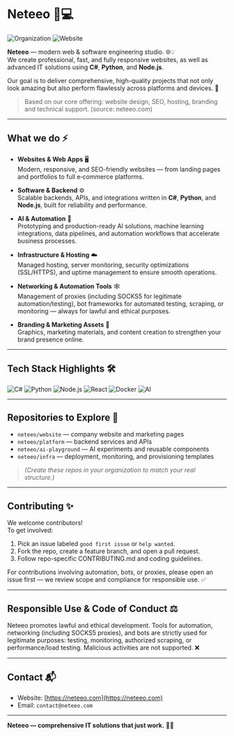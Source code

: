 # Neteeo 🚀💻

![Organization](https://img.shields.io/badge/organization-Neteeo-blue?style=flat-square&logo=github)
![Website](https://img.shields.io/website?down_color=red&down_message=offline&up_color=green&up_message=online?style=flat-square&url=https%3A%2F%2Fneteeo.com)

**Neteeo** — modern web & software engineering studio. 🌐💡  
We create professional, fast, and fully responsive websites, as well as advanced IT solutions using **C#**, **Python**, and **Node.js**.  

Our goal is to deliver comprehensive, high-quality projects that not only look amazing but also perform flawlessly across platforms and devices. 🚀

> Based on our core offering: website design, SEO, hosting, branding and technical support. (source: neteeo.com)

---

## What we do ⚡

- **Websites & Web Apps** 🖥️  
  Modern, responsive, and SEO-friendly websites — from landing pages and portfolios to full e‑commerce platforms.

- **Software & Backend** ⚙️  
  Scalable backends, APIs, and integrations written in **C#**, **Python**, and **Node.js**, built for reliability and performance.

- **AI & Automation** 🤖  
  Prototyping and production-ready AI solutions, machine learning integrations, data pipelines, and automation workflows that accelerate business processes.

- **Infrastructure & Hosting** ☁️  
  Managed hosting, server monitoring, security optimizations (SSL/HTTPS), and uptime management to ensure smooth operations.

- **Networking & Automation Tools** 🕸️  
  Management of proxies (including SOCKS5 for legitimate automation/testing), bot frameworks for automated testing, scraping, or monitoring — always for lawful and ethical purposes.

- **Branding & Marketing Assets** 🎨  
  Graphics, marketing materials, and content creation to strengthen your brand presence online.

---

## Tech Stack Highlights 🛠️

![C#](https://img.shields.io/badge/C%23-239120?style=for-the-badge&logo=c-sharp&logoColor=white)
![Python](https://img.shields.io/badge/Python-3776AB?style=for-the-badge&logo=python&logoColor=white)
![Node.js](https://img.shields.io/badge/Node.js-339933?style=for-the-badge&logo=node.js&logoColor=white)
![React](https://img.shields.io/badge/React-61DAFB?style=for-the-badge&logo=react&logoColor=black)
![Docker](https://img.shields.io/badge/Docker-2496ED?style=for-the-badge&logo=docker&logoColor=white)
![AI](https://img.shields.io/badge/AI-FF6F61?style=for-the-badge)

---

## Repositories to Explore 📂

- `neteeo/website` — company website and marketing pages  
- `neteeo/platform` — backend services and APIs  
- `neteeo/ai-playground` — AI experiments and reusable components  
- `neteeo/infra` — deployment, monitoring, and provisioning templates  

> *(Create these repos in your organization to match your real structure.)*

---

## Contributing ✨

We welcome contributors!  
To get involved:

1. Pick an issue labeled `good first issue` or `help wanted`.
2. Fork the repo, create a feature branch, and open a pull request.
3. Follow repo-specific CONTRIBUTING.md and coding guidelines.

For contributions involving automation, bots, or proxies, please open an issue first — we review scope and compliance for responsible use. ✅

---

## Responsible Use & Code of Conduct ⚖️

Neteeo promotes lawful and ethical development. Tools for automation, networking (including SOCKS5 proxies), and bots are strictly used for legitimate purposes: testing, monitoring, authorized scraping, or performance/load testing. Malicious activities are not supported. ❌

---

## Contact 📬

- Website: [https://neteeo.com](https://neteeo.com)  
- Email: `contact@neteeo.com`  

---

**Neteeo — comprehensive IT solutions that just work.** 💼💡
